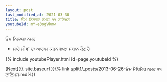 ```yaml
---
layout: post
last_modified_at: 2021-03-30
title: ਓਮ ਨਿਲਾਯਾ ਨਮਹ ੧੧ ਟਾਇਮਸ
youtubeId: mY-e3ogVkmw
---
```

 
 
 ਓਮ ਨਿਲਾਯਾ ਨਮਹ  
 
 -  ਸਾਰੇ ਜੀਵਾਂ ਦਾ ਆਰਾਮ ਕਰਨ ਵਾਲਾ ਸਥਾਨ ਕੌਣ ਹੈ 
 
  
 
  
 
 
 
 
 
 


{% include youtubePlayer.html id=page.youtubeId %}
 
[Next]({{ site.baseurl }}{% link  split1/_posts/2013-06-26-ਓਮ ਮੈਥਿਮੈਥੇ ਨਮਹ ੧੧ ਟਾਇਮਸ.md%})
 
